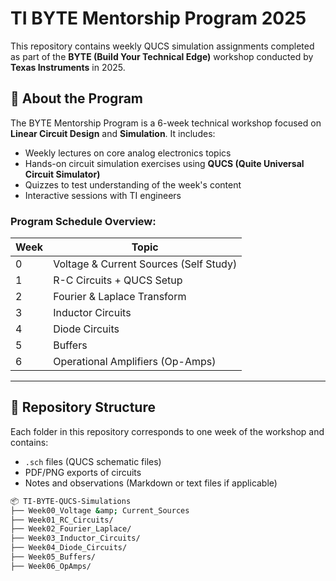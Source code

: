 # TI BYTE Mentorship Program 2025

This repository contains weekly QUCS simulation assignments completed as part of the **BYTE (Build Your Technical Edge)** workshop conducted by **Texas Instruments** in 2025.

## 🧠 About the Program

The BYTE Mentorship Program is a 6-week technical workshop focused on **Linear Circuit Design** and **Simulation**. It includes:

- Weekly lectures on core analog electronics topics  
- Hands-on circuit simulation exercises using **QUCS (Quite Universal Circuit Simulator)**  
- Quizzes to test understanding of the week's content  
- Interactive sessions with TI engineers  

### Program Schedule Overview:
| Week | Topic                                    |
|------|------------------------------------------|
| 0    | Voltage & Current Sources (Self Study)   |
| 1    | R-C Circuits + QUCS Setup                |
| 2    | Fourier & Laplace Transform              |
| 3    | Inductor Circuits                        |
| 4    | Diode Circuits                           |
| 5    | Buffers                                  |
| 6    | Operational Amplifiers (Op-Amps)         |

---

## 📁 Repository Structure

Each folder in this repository corresponds to one week of the workshop and contains:

- `.sch` files (QUCS schematic files)  
- PDF/PNG exports of circuits 
- Notes and observations (Markdown or text files if applicable)  

```bash
📦 TI-BYTE-QUCS-Simulations
├── Week00_Voltage &amp; Current_Sources
├── Week01_RC_Circuits/
├── Week02_Fourier_Laplace/
├── Week03_Inductor_Circuits/
├── Week04_Diode_Circuits/
├── Week05_Buffers/
├── Week06_OpAmps/
